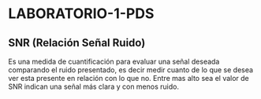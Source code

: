 # LABORATORIO-1-PDS

## SNR (Relación Señal Ruido)

Es una medida de cuantificación para evaluar una señal deseada comparando el ruido presentado, es decir medir cuanto de lo que se desea ver esta presente en relación con lo que no. Entre mas alto sea el valor de SNR indican una señal más clara y con menos ruido.
